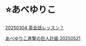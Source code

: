 # ⭐️あべゆりこ

[20250304 英会話レッスン？](%E2%AD%90%EF%B8%8F%E3%81%82%E3%81%B8%E3%82%99%E3%82%86%E3%82%8A%E3%81%93%201ac31bbd522c8051a222e891b36df03a/20250304%20%E8%8B%B1%E4%BC%9A%E8%A9%B1%E3%83%AC%E3%83%83%E3%82%B9%E3%83%B3%EF%BC%9F%201ac31bbd522c80bea1ddcdff5bd13dd1.md)

[あべゆりこ進撃の巨人計画 20250521](%E2%AD%90%EF%B8%8F%E3%81%82%E3%81%B8%E3%82%99%E3%82%86%E3%82%8A%E3%81%93%201ac31bbd522c8051a222e891b36df03a/%E3%81%82%E3%81%B8%E3%82%99%E3%82%86%E3%82%8A%E3%81%93%E9%80%B2%E6%92%83%E3%81%AE%E5%B7%A8%E4%BA%BA%E8%A8%88%E7%94%BB%2020250521%201fa31bbd522c80d293feeebf0135ee77.md)